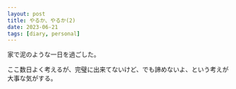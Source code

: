 ```yaml
---
layout: post
title: やるか、やるか(2)
date: 2023-06-21
tags: [diary, personal]
---
```

家で泥のような一日を過ごした。

ここ数日よく考えるが、完璧に出来てないけど、でも諦めないよ、という考えが大事な気がする。